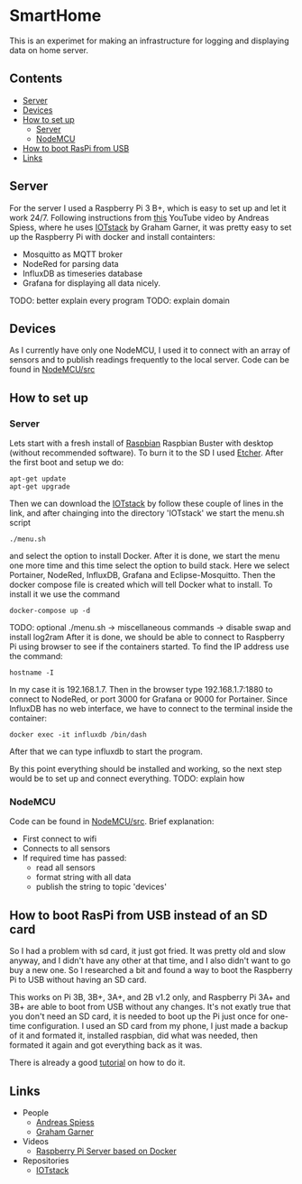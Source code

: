 # SmartHome
This is an experimet for making an infrastructure for logging and displaying data on home server.

## Contents
 - [Server](#server)
 - [Devices](#devices)
 - [How to set up](#how-to-set-up)
   - [Server](#how-to-set-up)
   - [NodeMCU](#nodemcu)
 - [How to boot RasPi from USB](#how-to-boot-raspi-from-usb-instead-of-an-sd-card)
 - [Links](#links)


## Server
For the server I used a Raspberry Pi 3 B+, which is easy to set up and let it work 24/7. Following instructions from [this](https://www.youtube.com/watch?v=a6mjt8tWUws) YouTube video by Andreas Spiess, where he uses [IOTstack](https://github.com/gcgarner/IOTstack) by Graham Garner, it was pretty easy to set up the Raspberry Pi with docker and install containters:
- Mosquitto as MQTT broker
- NodeRed for parsing data
- InfluxDB as timeseries database
- Grafana for displaying all data nicely.

TODO: better explain every program
TODO: explain domain


## Devices
As I currently have only one NodeMCU, I used it to connect with an array of sensors and to publish readings frequently to the local server. Code can be found in [NodeMCU/src](NodeMCU/src)


## How to set up
### Server
Lets start with a fresh install of [Raspbian](https://www.raspberrypi.org/downloads/raspbian/) Raspbian Buster with desktop (without recommended software). To burn it to the SD I used [Etcher](https://www.balena.io/etcher/). After the first boot and setup we do:
```
apt-get update
apt-get upgrade
```
Then we can download the [IOTstack](https://github.com/gcgarner/IOTstack#download-the-project) by follow these couple of lines in the link, and after chainging into the directory 'IOTstack' we start the menu.sh script
```
./menu.sh
``` 
and select the option to install Docker. After it is done, we start the menu one more time and this time select the option to build stack. Here we select Portainer, NodeRed, InfluxDB, Grafana and Eclipse-Mosquitto. Then the docker compose file is created which will tell Docker what to install. To install it we use the command
```
docker-compose up -d
```
TODO: optional ./menu.sh -> miscellaneous commands -> disable swap and install log2ram
After it is done, we should be able to connect to Raspberry Pi using browser to see if the containers started. To find the IP address use the command:
```
hostname -I
```
In my case it is 192.168.1.7. Then in the browser type 192.168.1.7:1880 to connect to NodeRed, or port 3000 for Grafana or 9000 for Portainer. Since InfluxDB has no web interface, we have to connect to the terminal inside the container:
```
docker exec -it influxdb /bin/dash
```
After that we can type influxdb to start the program.

By this point everything should be installed and working, so the next step would be to set up and connect everything.
TODO: explain how


### NodeMCU
Code can be found in [NodeMCU/src](NodeMCU/src). Brief explanation:
- First connect to wifi
- Connects to all sensors
- If required time has passed:
	- read all sensors
	- format string with all data
	- publish the string to topic 'devices'
	
## How to boot RasPi from USB instead of an SD card
So I had a problem with sd card, it just got fried. It was pretty old and slow anyway, and I didn't have any other at that time, and I also didn't want to go buy a new one. So I researched a bit and found a way to boot the Raspberry Pi to USB without having an SD card.

This works on Pi 3B, 3B+, 3A+, and 2B v1.2 only, and Raspberry Pi 3A+ and 3B+ are able to boot from USB without any changes. It's not exatly true that you don't need an SD card, it is needed to boot up the Pi just once for one-time configuration. I used an SD card from my phone, I just made a backup of it and formated it, installed raspbian, did what was needed, then formated it again and got everything back as it was.

There is already a good [tutorial](https://www.raspberrypi.org/documentation/hardware/raspberrypi/bootmodes/msd.md) on how to do it.


## Links
- People
	- [Andreas Spiess](https://www.youtube.com/channel/UCu7_D0o48KbfhpEohoP7YSQ)
	- [Graham Garner](https://github.com/gcgarner)
- Videos
	- [Raspberry Pi Server based on Docker](https://www.youtube.com/watch?v=a6mjt8tWUws)
- Repositories
	- [IOTstack](https://github.com/gcgarner/IOTstack)

